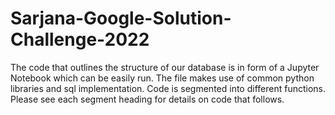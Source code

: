 # Sarjana-Google-Solution-Challenge-2022

The code that outlines the structure of our database is in form of a Jupyter Notebook which can be easily run. 
The file makes use of common python libraries and sql implementation. Code is segmented into different functions. Please see each segment heading for details on code that follows. 
